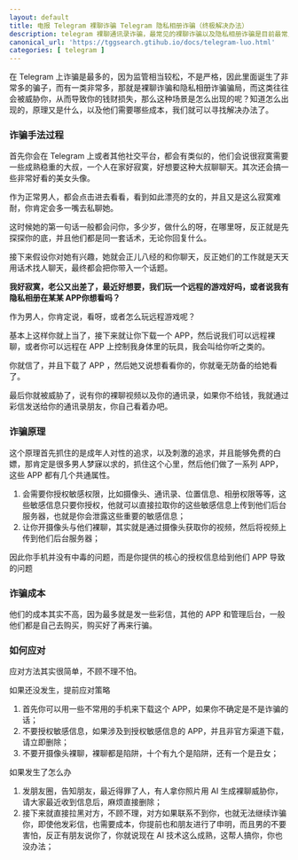 ```yaml
---
layout: default
title: 电报 Telegram 裸聊诈骗 Telegram 隐私相册诈骗（终极解决办法）
description: telegram 裸聊通讯录诈骗，最常见的裸聊诈骗以及隐私相册诈骗是目前最常见的诈骗问题，遇到不要慌张，这篇文章提供你最安全的处理办法。
canonical_url: 'https://tggsearch.gtihub.io/docs/telegram-luo.html'
categories: [ telegram ]
---
```

在 Telegram 上诈骗是最多的，因为监管相当较松，不是严格，因此里面诞生了非常多的骗子，而有一类非常多，那就是裸聊诈骗和隐私相册诈骗骗局，而这类往往会被威胁你，从而导致你的钱财损失，那么这种场景是怎么出现的呢？知道怎么出现的，原理又是什么，以及他们需要哪些成本，我们就可以寻找解决办法了。

### 诈骗手法过程
首先你会在 Telegram 上或者其他社交平台，都会有类似的，他们会说很寂寞需要一些成熟稳重的大叔，一个人在家好寂寞，好想要这种大叔聊聊天。其次还会搞一些非常好看的美女头像。

作为正常男人，都会点击进去看看，看到如此漂亮的女的，并且又是这么寂寞难耐，你肯定会多一嘴去私聊她。

这时候她的第一句话一般都会问你，多少岁，做什么的呀，在哪里呀，反正就是先探探你的底，并且他们都是同一套话术，无论你回复什么。

接下来假设你对她有兴趣，她就会正儿八经的和你聊天，反正她们的工作就是天天用话术找人聊天，最终都会把你带入一个话题。

**我好寂寞，老公又出差了，最近好想要，我们玩一个远程的游戏好吗，或者说我有隐私相册在某某 APP你想看吗？**

作为男人，你肯定说，看呀，或者怎么玩远程游戏呢？

基本上这样你就上当了，接下来就让你下载一个 APP，然后说我们可以远程裸聊，或者你可以远程在 APP 上控制我身体里的玩具，我会叫给你听之类的。

你就信了，并且下载了 APP ，然后她又说想看看你的，你就毫无防备的给她看了。

最后你就被威胁了，说有你的裸聊视频以及你的通讯录，如果你不给钱，我就通过彩信发送给你的通讯录朋友，你自己看着办吧。

### 诈骗原理
这个原理首先抓住的是成年人对性的追求，以及刺激的追求，并且能够免费的白嫖，那肯定是很多男人梦寐以求的，抓住这个心里，然后他们做了一系列 APP，这些 APP 都有几个共通属性。

1. 会需要你授权敏感权限，比如摄像头、通讯录、位置信息、相册权限等等，这些敏感信息只要你授权，他就可以直接拉取你的这些敏感信息上传到他们后台服务器，也就是你会泄露这些重要的敏感信息；
2. 让你开摄像头与他们裸聊，其实就是通过摄像头获取你的视频，然后将视频上传到他们后台服务器；

因此你手机并没有中毒的问题，而是你提供的核心的授权信息给到他们 APP 导致的问题

### 诈骗成本
他们的成本其实不高，因为最多就是发一些彩信，其他的 APP 和管理后台，一般他们都是自己去购买，购买好了再来行骗。

### 如何应对
应对方法其实很简单，不顾不理不怕。

如果还没发生，提前应对策略

1. 首先你可以用一些不常用的手机来下载这个 APP，如果你不确定是不是诈骗的话；
2. 不要授权敏感信息，如果涉及到授权敏感信息的 APP，并且非官方渠道下载，请立即删除；
3. 不要开摄像头裸聊，裸聊都是陷阱，十个有九个是陷阱，还有一个是丑女；

如果发生了怎么办

1. 发朋友圈，告知朋友，最近得罪了人，有人拿你照片用 AI 生成裸聊威胁你，请大家最近收到信息后，麻烦直接删除；
2. 接下来就直接拉黑对方，不顾不理，对方如果联系不到你，也就无法继续诈骗你，即使他发彩信，也需要成本，你提前也和朋友进行了申明，而且男的不要害怕，反正有朋友说你了，你就说现在 AI 技术这么成熟，这帮人搞你，你也没办法；
